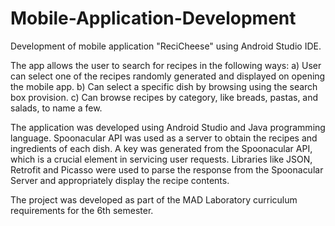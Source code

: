 # Mobile-Application-Development
<p align="justify">Development of mobile application "ReciCheese" using Android Studio IDE.

The app allows the user to search for recipes in the following ways:
      a) User can select one of the recipes randomly generated and displayed on opening the mobile app.
      b) Can select a specific dish by browsing using the search box provision.
      c) Can browse recipes by category, like breads, pastas, and salads, to name a few.
      
The application was developed using Android Studio and Java programming language. Spoonacular API was used as a server to obtain the recipes and ingredients of each dish. A key was generated from the Spoonacular API, which is a crucial element in servicing user requests. Libraries like JSON, Retrofit and Picasso were used to parse the response from the Spoonacular Server and appropriately display the recipe contents.

The project was developed as part of the MAD Laboratory curriculum requirements for the 6th semester.</p>
